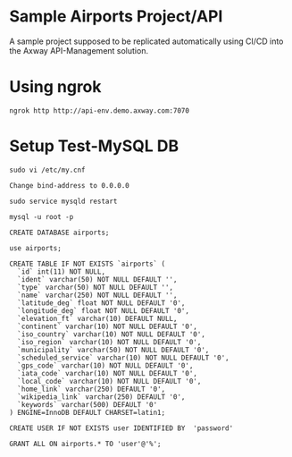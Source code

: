 # Sample Airports Project/API
A sample project supposed to be replicated automatically using CI/CD into the Axway API-Management solution.

# Using ngrok
`ngrok http http://api-env.demo.axway.com:7070`


# Setup Test-MySQL DB
```
sudo vi /etc/my.cnf

Change bind-address to 0.0.0.0

sudo service mysqld restart

mysql -u root -p

CREATE DATABASE airports;

use airports;

CREATE TABLE IF NOT EXISTS `airports` (
  `id` int(11) NOT NULL,
  `ident` varchar(50) NOT NULL DEFAULT '',
  `type` varchar(50) NOT NULL DEFAULT '',
  `name` varchar(250) NOT NULL DEFAULT '',
  `latitude_deg` float NOT NULL DEFAULT '0',
  `longitude_deg` float NOT NULL DEFAULT '0',
  `elevation_ft` varchar(10) DEFAULT NULL,
  `continent` varchar(10) NOT NULL DEFAULT '0',
  `iso_country` varchar(10) NOT NULL DEFAULT '0',
  `iso_region` varchar(10) NOT NULL DEFAULT '0',
  `municipality` varchar(50) NOT NULL DEFAULT '0',
  `scheduled_service` varchar(10) NOT NULL DEFAULT '0',
  `gps_code` varchar(10) NOT NULL DEFAULT '0',
  `iata_code` varchar(10) NOT NULL DEFAULT '0',
  `local_code` varchar(10) NOT NULL DEFAULT '0',
  `home_link` varchar(250) DEFAULT '0',
  `wikipedia_link` varchar(250) DEFAULT '0',
  `keywords` varchar(500) DEFAULT '0'
) ENGINE=InnoDB DEFAULT CHARSET=latin1;

CREATE USER IF NOT EXISTS user IDENTIFIED BY  'password'

GRANT ALL ON airports.* TO 'user'@'%';
```